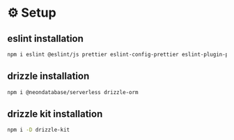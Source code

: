 # ⚙️ Setup

## eslint installation
```bash
npm i eslint @eslint/js prettier eslint-config-prettier eslint-plugin-prettier -D
```

## drizzle installation
```bash
npm i @neondatabase/serverless drizzle-orm
```

## drizzle kit installation
```bash
npm i -D drizzle-kit
```
